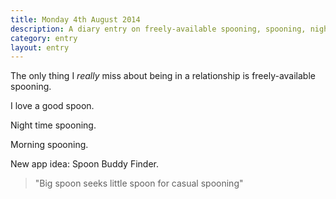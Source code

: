 ```yaml
---
title: Monday 4th August 2014
description: A diary entry on freely-available spooning, spooning, night time spooning, morning spooning, spooning, and more spooning
category: entry
layout: entry
---
```


The only thing I *really* miss about being in a relationship is freely-available spooning.

I love a good spoon.

Night time spooning.

Morning spooning.

New app idea: Spoon Buddy Finder.

> "Big spoon seeks little spoon for casual spooning"
